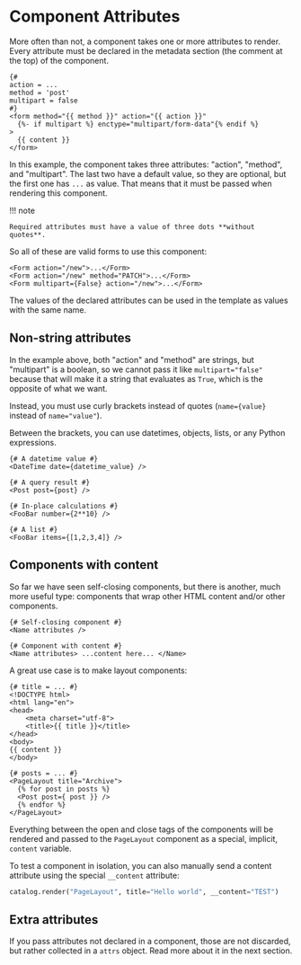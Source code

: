 # Component Attributes

More often than not, a component takes one or more attributes to render. Every attribute must be declared in the metadata section (the comment at the top) of the component.

```html+jinja title="components/Form.jinja"
{#
action = ...
method = 'post'
multipart = false
#}
<form method="{{ method }}" action="{{ action }}"
  {%- if multipart %} enctype="multipart/form-data"{% endif %}
>
  {{ content }}
</form>
```

In this example, the component takes three attributes: "action", "method", and "multipart". The last two have a default value, so they are optional, but the first one has `...` as value. That means that it must be passed when rendering this component.

!!! note

    Required attributes must have a value of three dots **without quotes**.

So all of these are valid forms to use this component:

```html+jinja
<Form action="/new">...</Form>
<Form action="/new" method="PATCH">...</Form>
<Form multipart={False} action="/new">...</Form>
```

The values of the declared attributes can be used in the template as values with the same name.


## Non-string attributes

In the example above, both "action" and "method" are strings, but "multipart" is a boolean, so we cannot pass it like `multipart="false"`
because that will make it a string that evaluates as `True`, which is the opposite of what we want.

Instead, you must use curly brackets instead of quotes (`name={value}` instead of `name="value"`).

Between the brackets, you can use datetimes, objects, lists, or any Python expressions.

```html+jinja
{# A datetime value #}
<DateTime date={datetime_value} />

{# A query result #}
<Post post={post} />

{# In-place calculations #}
<FooBar number={2**10} />

{# A list #}
<FooBar items={[1,2,3,4]} />
```


## Components with content

So far we have seen self-closing components, but there is another, much more useful type: components that wrap other HTML content and/or other components.

```html+jinja
{# Self-closing component #}
<Name attributes />

{# Component with content #}
<Name attributes> ...content here... </Name>
```

A great use case is to make layout components:

```html+jinja title="components/PageLayout.jinja"
{# title = ... #}
<!DOCTYPE html>
<html lang="en">
<head>
	<meta charset="utf-8">
	<title>{{ title }}</title>
</head>
<body>
{{ content }}
</body>
```

```html+jinja title="components/ArchivePage.jinja"
{# posts = ... #}
<PageLayout title="Archive">
  {% for post in posts %}
  <Post post={ post }} />
  {% endfor %}
</PageLayout>
```

Everything between the open and close tags of the components will be rendered and passed to the `PageLayout` component as a special, implicit, `content` variable.

To test a component in isolation, you can also manually send a content attribute using the special `__content` attribute:

```python
catalog.render("PageLayout", title="Hello world", __content="TEST")
```

## Extra attributes

If you pass attributes not declared in a component, those are not discarded, but rather collected in a `attrs` object. Read more about it in the next section.
